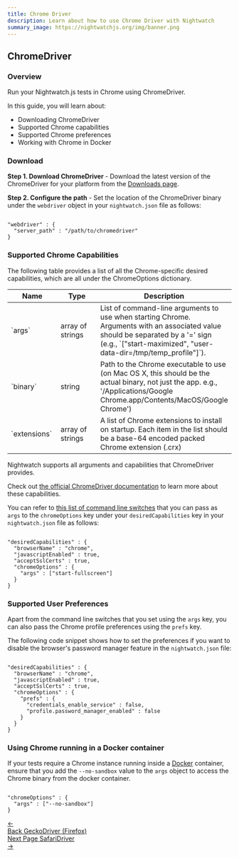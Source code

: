```yaml
---
title: Chrome Driver
description: Learn about how to use Chrome Driver with Nightwatch
summary_image: https://nightwatchjs.org/img/banner.png
---
```


<div class="page-header"><h2>ChromeDriver</h2></div>

### Overview
Run your Nightwatch.js tests in Chrome using ChromeDriver.

In this guide, you will learn about:

* Downloading ChromeDriver
* Supported Chrome capabilities
* Supported Chrome preferences
* Working with Chrome in Docker

### Download


**Step 1. Download ChromeDriver** - Download the latest version of the ChromeDriver for your platform from the [Downloads page](http://chromedriver.storage.googleapis.com/index.html).

**Step 2. Configure the path** - Set the location of the ChromeDriver binary under the `webdriver` object in your `nightwatch.json` file as follows:

<pre data-language="javascript"><code class="language-javascript">
"webdriver" : {
  "server_path" : "/path/to/chromedriver"
}
</code></pre>

### Supported Chrome Capabilities

The following table provides a list of all the Chrome-specific desired capabilities, which are all under the ChromeOptions dictionary.

<div class="apimethod">
  <div class="table-responsive">
    <table class="table table-bordered table-striped">
      <thead>
      <tr>
        <th style="width: 100px;">Name</th>
        <th style="width: 100px;">Type</th>
        <th>Description</th>
      </tr>
      </thead>
      <tbody>
      <tr>
        <td>`args`</td>
        <td>array of strings</td>
        <td>List of command-line arguments to use when starting Chrome. Arguments with an associated value should be separated by a '=' sign (e.g., `["start-maximized", "user-data-dir=/tmp/temp_profile"]`).</td> 
      </tr>
      <tr>
        <td>`binary`</td>
        <td>string</td>
        <td>Path to the Chrome executable to use (on Mac OS X, this should be the actual binary, not just the app. e.g., '/Applications/Google Chrome.app/Contents/MacOS/Google Chrome')</td> 
      </tr>
      <tr>    
        <td>`extensions`</td>
        <td>array of strings</td>
        <td>A list of Chrome extensions to install on startup. Each item in the list should be a base-64 encoded packed Chrome extension (.crx)</td> 
      </tr>
      </tbody>
    </table>
  </div>
</div>

Nightwatch supports all arguments and capabilities that ChromeDriver provides.

Check out [the official ChromeDriver documentation](https://sites.google.com/a/chromium.org/chromedriver/capabilities) to learn more about these capabilities.

You can refer to [this list of command line switches](http://peter.sh/experiments/chromium-command-line-switches/) that you can pass as `args` to the `chromeOptions` key under your `desiredCapabilities` key in your `nightwatch.json` file as follows: 

<pre data-language="javascript"><code class="language-javascript">
"desiredCapabilities" : {
  "browserName" : "chrome",
  "javascriptEnabled" : true,
  "acceptSslCerts" : true,
  "chromeOptions" : {
    "args" : ["start-fullscreen"]
  }
}
</code></pre>

### Supported User Preferences

Apart from the command line switches that you set using the `args` key, you can also pass the Chrome profile preferences using the `prefs` key. 

The following code snippet shows how to set the preferences if you want to disable the browser's password manager feature in the `nightwatch.json` file:

<pre data-language="javascript"><code class="language-javascript">
"desiredCapabilities" : {
  "browserName" : "chrome",
  "javascriptEnabled" : true,
  "acceptSslCerts" : true,
  "chromeOptions" : {
    "prefs" : {
      "credentials_enable_service" : false,
      "profile.password_manager_enabled" : false
    }
  }
}
</code></pre>

### Using Chrome running in a Docker container
If your tests require a Chrome instance running inside a [Docker](https://www.docker.com/) container, ensure that you add the `--no-sandbox` value to the `args` object to access the Chrome binary from the docker container. 
<pre data-language="javascript"><code class="language-javascript">
"chromeOptions" : {
  "args" : ["--no-sandbox"]
} 
</code></pre>


<div class="doc-pagination pt-40">
  <div class="previous">
    <a href="https://nightwatchjs.org/guide/browser-drivers/geckodriver.html">
      <span>←</span>
        <div class="d-flex flex-column">
          <span class="smallT">Back</span>
          <span class="bigT">GeckoDriver (Firefox)</span>
        </div>
    </a>
  </div>
  <div class="next">
    <a href="https://nightwatchjs.org/guide/browser-drivers/safaridriver.html">
        <div class="d-flex flex-column">
          <span class="smallT">Next Page</span>
          <span class="bigT">SafariDriver</span>
        </div>
        <span>→</span>
    </a>
  </div>
</div>